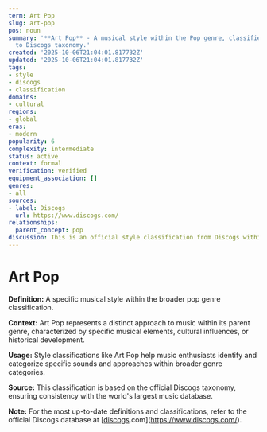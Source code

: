 ```yaml
---
term: Art Pop
slug: art-pop
pos: noun
summary: '**Art Pop** - A musical style within the Pop genre, classified according
  to Discogs taxonomy.'
created: '2025-10-06T21:04:01.817732Z'
updated: '2025-10-06T21:04:01.817732Z'
tags:
- style
- discogs
- classification
domains:
- cultural
regions:
- global
eras:
- modern
popularity: 6
complexity: intermediate
status: active
context: formal
verification: verified
equipment_association: []
genres:
- all
sources:
- label: Discogs
  url: https://www.discogs.com/
relationships:
  parent_concept: pop
discussion: This is an official style classification from Discogs within the Pop genre.
---
```


# Art Pop

**Definition:** A specific musical style within the broader pop genre classification.

**Context:** Art Pop represents a distinct approach to music within its parent genre, characterized by specific musical elements, cultural influences, or historical development.

**Usage:** Style classifications like Art Pop help music enthusiasts identify and categorize specific sounds and approaches within broader genre categories.

**Source:** This classification is based on the official Discogs taxonomy, ensuring consistency with the world's largest music database.

**Note:** For the most up-to-date definitions and classifications, refer to the official Discogs database at [[discogs](../d/discogs.md).com](https://www.discogs.com/).